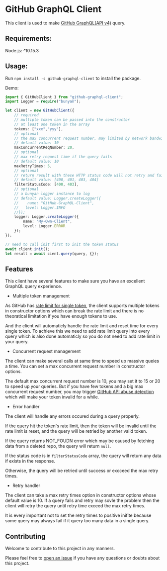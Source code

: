 # GitHub GraphQL Client

This client is used to make [GitHub GraphQL(API v4)](https://developer.github.com/v4) query.

## Requirements:

Node.js: ^10.15.3

## Usage:

Run `npm install -s github-graphql-client` to install the package.

Demo:
``` TypeScript
import { GitHubClient } from "github-graphql-client";
import Logger = require("bunyan");

let client = new GitHubClient({
    // required
    // multiple token can be passed into the constructor
    // at least one token in the array
    tokens: ["xxx","yyy"],
    // optional
    // the max concurrent request number, may limited by network bandwidth
    // default value: 10
    maxConcurrentReqNumber: 20,
    // optional
    // max retry request time if the query fails
    // default value: 10
    maxRetryTimes: 5,
    // optional
    // return result with these HTTP status code will not retry and fail instantly
    // default value: [400, 401, 403, 404]
    filterStatusCode: [400, 403],
    // optional
    // a bunyan logger instance to log
    // default value: Logger.createLogger({
    //    name: "GitHub-GraphQL-Client",
    //   level: Logger.INFO
    //});
    logger: Logger.createLogger({
        name: "My-Own-Client",
        level: Logger.ERROR
    });
});

// need to call init first to init the token status
await client.init();
let result = await cient.query(query, {});
```

## Features

This client have several features to make sure you have an excellent GraphQL query experience.

* Multiple token management

As GitHub has [rate limit for single token](https://developer.github.com/v4/guides/resource-limitations/), the client supports multiple tokens in constructor options which can break the rate limit and there is no theoratical limitation if you have enough tokens to use.

And the client will automaticly handle the rate limit and reset time for every single token. To achieve this we need to add rate limit query into every query which is also done automaticly so you do not need to add rate limit in your query.

* Concurrent request management

The client can make several calls at same time to speed up massive queies a time. You can set a max concurrent request number in constructor options.

The default max concurrent request number is 10, you may set it to 15 or 20 to speed up your queries. But if you have few tokens and a big max concurrent request number, you may trigger [GitHub API abuse detection](https://developer.github.com/v3/#abuse-rate-limits) which will make your token invalid for a while.

* Error handler

The client will handle any errors occured during a query properly.

If the query hit the token's rate limit, then the token will be invalid until the rate limit is reset, and the query will be retried by another valid token.

If the query returns NOT_FOUDN error which may be caused by fetching data from a deleted repo, the query will return `null`.

If the status code is in `filterStatusCode` array, the query will return any data if exists in the response.

Otherwise, the query will be retried until success or excceed the max retry times.

* Retry handler

The client can take a max retry times option in constructor options whose default value is 10. If a query fails and retry may sovle the problem then the client will retry the query until retry time exceed the max retry times.

It is every important not to set the retry times to positive inifite because some query may always fail if it query too many data in a single query.

## Contributing

Welcome to contribute to this project in any manners.

Please feel free to [open an issue](https://github.com/openx-lab/github-graphql-client/issues/new) if you have any questions or doubts about this project.
